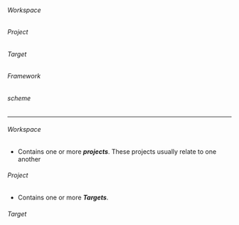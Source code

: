 ###### Workspace
###### Project
###### Target
###### Framework
###### scheme

------------

###### Workspace
  - Contains one or more ***projects***. These projects usually relate to one another
  
###### Project
  - Contains one or more ***Targets***.
  
###### Target
